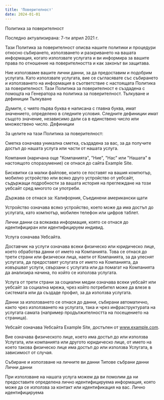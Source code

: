 ```yaml
---
title: 'Поверителност'
date: 2024-01-01
---
```


Политика за поверителност

Последно актуализирана: 7-ти април 2021 г.

Тази Политика за поверителност описва нашите политики и процедури относно събирането, използването и разкриването на вашата информация, когато използвате услугата и ви информира за вашите права по отношение на поверителността и как законът ви защитава.

Ние използваме вашите лични данни, за да предоставим и подобрим услугата. Като използвате услугата, вие се съгласявате със събирането и използването на информация в съответствие с настоящата Политика за поверителност. Тази Политика за поверителност е създадена с помощта на Генератора на политика за поверителност.
Тълкуване и дефиниции
Тълкуване

Думите, с чиято първа буква е написана с главна буква, имат значението, определено в следните условия. Следните дефиниции имат същото значение, независимо дали са в единствено число или множествено число.
Дефиниции

За целите на тази Политика за поверителност:

 Сметка означава уникална сметка, създадена за вас, за да получите достъп до нашата услуга или части от нашата услуга.

Компания (наричана още "Компанията", "Ние", "Нас" или "Нашата" в настоящото споразумение) се отнася до сайта Example Site.

Бисквитки са малки файлове, които се поставят на вашия компютър, мобилно устройство или всяко друго устройство от уебсайт, съдържащи подробности за вашата история на преглеждане на този уебсайт сред многото си употреби.

Държава се отнася за: Калифорния, Съединени американски щати

Устройство означава всяко устройство, което може да има достъп до услугата, като компютър, мобилен телефон или цифров таблет.

Лични данни са всякаква информация, която се отнася до идентифициран или идентифицируем индивид.

Услуга означава Уебсайта.

Доставчик на услуги означава всеки физическо или юридическо лице, което обработва данни от името на Компанията. Това се отнася до трети страни или физически лица, наети от Компанията, за да улеснят услугата, да предоставят услугата от името на Компанията, да извършват услуги, свързани с услугата или да помагат на Компанията да анализира начина, по който се използва услугата.

Услуга от трети страни за социални медии означава всеки уебсайт или уебсайт за социална мрежа, чрез който потребител може да влезе в системата или да създаде профил, за да използва услугата.

Данни за използването се отнася до данни, събирани автоматично, както чрез използването на услугата, така и чрез инфраструктурата на услугата самата (например продължителността на посещението на страница).

Уебсайт означава Уебсайта Example Site, достъпен от www.example.com.

Вие означава физическото лице, което има достъп до или използва Услугата, или компанията или другото юридическо лице, от името на което такова физическо лице има достъп до или използва Услугата, в зависимост от случая.

Събиране и използване на личните ви данни
Типове събрани данни
Лични данни

При използване на нашата услуга можем да ви помолим да ни предоставите определена лично идентифицируема информация, която може да се използва за контакт или идентификация на вас. Лично идентифицируема